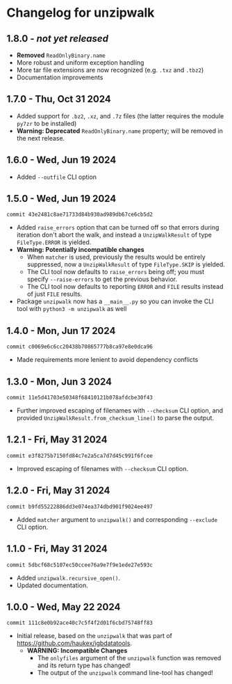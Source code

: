 Changelog for unzipwalk
=======================

1.8.0 - *not yet released*
--------------------------

- **Removed** `ReadOnlyBinary.name`
- More robust and uniform exception handling
- More tar file extensions are now recognized (e.g. `.txz` and `.tbz2`)
- Documentation improvements

1.7.0 - Thu, Oct 31 2024
------------------------

- Added support for `.bz2`, `.xz`, and `.7z` files (the latter requires the module `py7zr` to be installed)
- **Warning: Deprecated** `ReadOnlyBinary.name` property; will be removed in the next release.

1.6.0 - Wed, Jun 19 2024
------------------------

- Added `--outfile` CLI option

1.5.0 - Wed, Jun 19 2024
------------------------

`commit 43e2481c8ae71733d84b930ad989db67ce6cb5d2`

- Added `raise_errors` option that can be turned off so that errors during iteration don't abort the walk,
  and instead a `UnzipWalkResult` of type `FileType.ERROR` is yielded.
- **Warning: Potentially incompatible changes**
  - When `matcher` is used, previously the results would be entirely suppressed, now a `UnzipWalkResult` of type `FileType.SKIP` is yielded.
  - The CLI tool now defaults to `raise_errors` being off; you must specify `--raise-errors` to get the previous behavior.
  - The CLI tool now defaults to reporting `ERROR` and `FILE` results instead of just `FILE` results.
- Package `unzipwalk` now has a `__main__.py` so you can invoke the CLI tool with `python3 -m unzipwalk` as well

1.4.0 - Mon, Jun 17 2024
------------------------

`commit c0069e6c6cc20438b70865777b8ca97e8e0dca96`

- Made requirements more lenient to avoid dependency conflicts

1.3.0 - Mon, Jun  3 2024
------------------------

`commit 11e5d41703e50348f68410121b078afdcbe30f43`

- Further improved escaping of filenames with `--checksum` CLI option,
  and provided `UnzipWalkResult.from_checksum_line()` to parse the output.

1.2.1 - Fri, May 31 2024
------------------------

`commit e3f8275b7150fd84c7e2a5ca7d7d45c991f6fcee`

- Improved escaping of filenames with `--checksum` CLI option.

1.2.0 - Fri, May 31 2024
------------------------

`commit b9fd55222886dd3e074ea374dbd901f9024ee497`

- Added `matcher` argument to `unzipwalk()` and corresponding `--exclude` CLI option.

1.1.0 - Fri, May 31 2024
------------------------

`commit 5dbcf68c5107ec50ccee76a9e7f9e1ede27e593c`

- Added `unzipwalk.recursive_open()`.
- Updated documentation.

1.0.0 - Wed, May 22 2024
------------------------

`commit 111c8e0b92ace40c7c5f4f2d01f6cbd75748ff83`

- Initial release, based on the `unzipwalk` that was part of <https://github.com/haukex/igbdatatools>.
  - **WARNING: Incompatible Changes**
    - The `onlyfiles` argument of the `unzipwalk` function was removed and its return type has changed!
    - The output of the `unzipwalk` command line-tool has changed!
